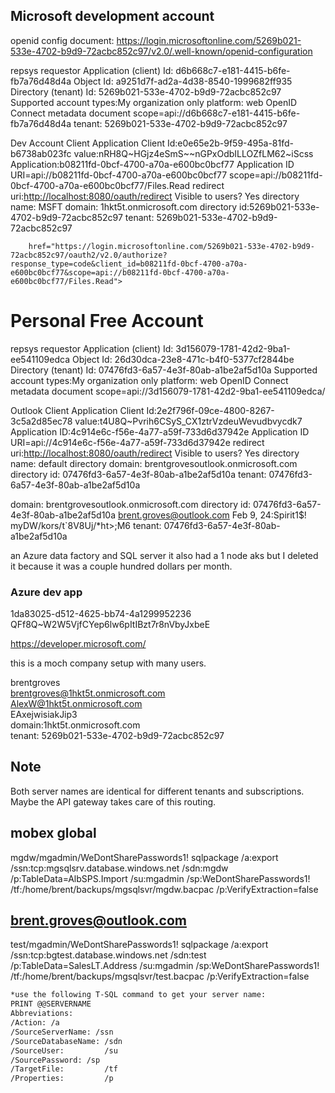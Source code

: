 ## Microsoft development account

openid config document: <https://login.microsoftonline.com/5269b021-533e-4702-b9d9-72acbc852c97/v2.0/.well-known/openid-configuration>

repsys requestor
Application (client) Id: d6b668c7-e181-4415-b6fe-fb7a76d48d4a
Object Id: a9251d7f-ad2a-4d38-8540-1999682ff935
Directory (tenant) Id: 5269b021-533e-4702-b9d9-72acbc852c97
Supported account types:My organization only
platform: web
OpenID Connect metadata document
scope=api://d6b668c7-e181-4415-b6fe-fb7a76d48d4a
tenant: 5269b021-533e-4702-b9d9-72acbc852c97

Dev Account Client Application
Client Id:e0e65e2b-9f59-495a-81fd-b6738ab023fc
value:nRH8Q~HGjz4eSmS~~nGPxOdbILLOZfLM62~iScss
Application:b08211fd-0bcf-4700-a70a-e600bc0bcf77
Application ID URI=api://b08211fd-0bcf-4700-a70a-e600bc0bcf77
scope=api://b08211fd-0bcf-4700-a70a-e600bc0bcf77/Files.Read
redirect uri:<http://localhost:8080/oauth/redirect>
Visible to users? Yes
directory name: MSFT
domain: 1hkt5t.onmicrosoft.com
directory id:5269b021-533e-4702-b9d9-72acbc852c97
tenant: 5269b021-533e-4702-b9d9-72acbc852c97

        href="https://login.microsoftonline.com/5269b021-533e-4702-b9d9-72acbc852c97/oauth2/v2.0/authorize?response_type=code&client_id=b08211fd-0bcf-4700-a70a-e600bc0bcf77&scope=api://b08211fd-0bcf-4700-a70a-e600bc0bcf77/Files.Read">

# Personal Free Account

repsys requestor
Application (client) Id: 3d156079-1781-42d2-9ba1-ee541109edca
Object Id: 26d30dca-23e8-471c-b4f0-5377cf2844be
Directory (tenant) Id: 07476fd3-6a57-4e3f-80ab-a1be2af5d10a
Supported account types:My organization only
platform: web
OpenID Connect metadata document
scope=api://3d156079-1781-42d2-9ba1-ee541109edca/

Outlook Client Application
Client Id:2e2f796f-09ce-4800-8267-3c5a2d85ec78
value:t4U8Q~Pvrih6CSyS_CX1ztrVzdeuWevudbvycdk7
Application ID:4c914e6c-f56e-4a77-a59f-733d6d37942e
Application ID URI=api://4c914e6c-f56e-4a77-a59f-733d6d37942e
redirect uri:<http://localhost:8080/oauth/redirect>
Visible to users? Yes
directory name: default directory
domain: brentgrovesoutlook.onmicrosoft.com
directory id: 07476fd3-6a57-4e3f-80ab-a1be2af5d10a
tenant: 07476fd3-6a57-4e3f-80ab-a1be2af5d10a

domain: brentgrovesoutlook.onmicrosoft.com
directory id: 07476fd3-6a57-4e3f-80ab-a1be2af5d10a
<brent.groves@outlook.com>
Feb 9, 24:Spirit1$!
myDW/kors/t`8V8Uj\/*ht>;M6
tenant: 07476fd3-6a57-4e3f-80ab-a1be2af5d10a

an Azure data factory and SQL server it also had a 1 node aks but I deleted it because it was a couple hundred dollars per month.

### Azure dev app

1da83025-d512-4625-bb74-4a1299952236
QFf8Q~W2W5VjfCYep6lw6pItIBzt7r8nVbyJxbeE

<https://developer.microsoft.com/>  

this is a moch company setup with many users.  

brentgroves  
<brentgroves@1hkt5t.onmicrosoft.com>  
<AlexW@1hkt5t.onmicrosoft.com>  
EAxejwisiakJip3  
domain:1hkt5t.onmicrosoft.com  
tenant: 5269b021-533e-4702-b9d9-72acbc852c97

## Note

Both server names are identical for different tenants and subscriptions.  Maybe the API gateway takes care of this routing.

## mobex global

mgdw/mgadmin/WeDontSharePasswords1!
sqlpackage /a:export /ssn:tcp:mgsqlsrv.database.windows.net /sdn:mgdw /p:TableData=AlbSPS.Import /su:mgadmin /sp:WeDontSharePasswords1! /tf:/home/brent/backups/mgsqlsvr/mgdw.bacpac /p:VerifyExtraction=false

## <brent.groves@outlook.com>

test/mgadmin/WeDontSharePasswords1!
sqlpackage /a:export /ssn:tcp:bgtest.database.windows.net /sdn:test /p:TableData=SalesLT.Address /su:mgadmin /sp:WeDontSharePasswords1! /tf:/home/brent/backups/mgsqlsvr/test.bacpac /p:VerifyExtraction=false

```bash
*use the following T-SQL command to get your server name:
PRINT @@SERVERNAME
Abbreviations:
/Action: /a
/SourceServerName: /ssn
/SourceDatabaseName: /sdn
/SourceUser:         /su
/SourcePassword: /sp
/TargetFile:         /tf
/Properties:         /p
```
